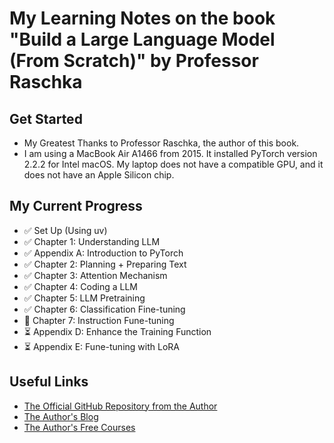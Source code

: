 # My Learning Notes on the book "Build a Large Language Model (From Scratch)" by Professor Raschka

## Get Started
- My Greatest Thanks to Professor Raschka, the author of this book.
- I am using a MacBook Air A1466 from 2015. It installed PyTorch version 2.2.2 for Intel macOS. My laptop does not have a compatible GPU, and it does not have an Apple Silicon chip.

## My Current Progress
- ✅ Set Up (Using uv)
- ✅ Chapter 1: Understanding LLM
- ✅ Appendix A: Introduction to PyTorch
- ✅ Chapter 2: Planning + Preparing Text
- ✅ Chapter 3: Attention Mechanism
- ✅ Chapter 4: Coding a LLM
- ✅ Chapter 5: LLM Pretraining
- ✅ Chapter 6: Classification Fine-tuning
- 🧠 Chapter 7: Instruction Fune-tuning
- ⏳ Appendix D: Enhance the Training Function
- ⏳ Appendix E: Fune-tuning with LoRA

## Useful Links
- [The Official GitHub Repository from the Author](https://github.com/rasbt/LLMs-from-scratch)
- [The Author's Blog](https://magazine.sebastianraschka.com/)
- [The Author's Free Courses](https://sebastianraschka.com/teaching/)
